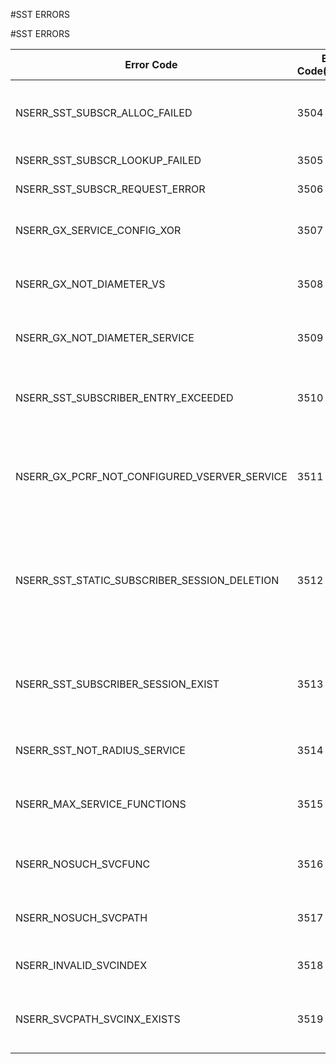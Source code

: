 #SST ERRORS

#SST ERRORS



<table><thead><tr><th>Error Code</th><th>Error Code(Decimal)</th><th>Error Code(Hex)</th><th>Error Message</th></tr></thead><tbody><tr><td>NSERR_SST_SUBSCR_ALLOC_FAILED</td><td>3504</td><td>0xdb0</td><td>Cannot allocate memory for subscriber in extended memory space</td></tr><tr><td>NSERR_SST_SUBSCR_LOOKUP_FAILED</td><td>3505</td><td>0xdb1</td><td>Cannot find subscriber</td></tr><tr><td>NSERR_SST_SUBSCR_REQUEST_ERROR</td><td>3506</td><td>0xdb2</td><td>Invalid request for subscriber</td></tr><tr><td>NSERR_GX_SERVICE_CONFIG_XOR</td><td>3507</td><td>0xdb3</td><td>service and vserver cannot be set at the same time.</td></tr><tr><td>NSERR_GX_NOT_DIAMETER_VS</td><td>3508</td><td>0xdb4</td><td>Not a DIAMETER or SSL_DIAMETER vserver.</td></tr><tr><td>NSERR_GX_NOT_DIAMETER_SERVICE</td><td>3509</td><td>0xdb5</td><td>Not a DIAMETER or SSL_DIAMETER service.</td></tr><tr><td>NSERR_SST_SUBSCRIBER_ENTRY_EXCEEDED</td><td>3510</td><td>0xdb6</td><td>Size of subscriber entry exceeds total allowed size.</td></tr><tr><td>NSERR_GX_PCRF_NOT_CONFIGURED_VSERVER_SERVICE</td><td>3511</td><td>0xdb7</td><td>PCRF not configured. To configure PCRF, please use set gxInteface -vserver/service</td></tr><tr><td>NSERR_SST_STATIC_SUBSCRIBER_SESSION_DELETION</td><td>3512</td><td>0xdb8</td><td>Static subscriber profiles cannot be deleted using this command, please use rm subscriber profile</td></tr><tr><td>NSERR_SST_SUBSCRIBER_SESSION_EXIST</td><td>3513</td><td>0xdb9</td><td>subscriber profile cannot be added as corresponding subscriber session already exists</td></tr><tr><td>NSERR_SST_NOT_RADIUS_SERVICE</td><td>3514</td><td>0xdba</td><td>Not RADIUS Listener service</td></tr><tr><td>NSERR_MAX_SERVICE_FUNCTIONS</td><td>3515</td><td>0xdbb</td><td>Number for service functions exceeding the limit</td></tr><tr><td>NSERR_NOSUCH_SVCFUNC</td><td>3516</td><td>0xdbc</td><td>Service Function is not present with specified name</td></tr><tr><td>NSERR_NOSUCH_SVCPATH</td><td>3517</td><td>0xdbd</td><td>Service Path is not present with specified name</td></tr><tr><td>NSERR_INVALID_SVCINDEX</td><td>3518</td><td>0xdbe</td><td>The value of service index is invalid</td></tr><tr><td>NSERR_SVCPATH_SVCINX_EXISTS</td><td>3519</td><td>0xdbf</td><td>A service function is already bound with given service index</td></tr></tbody></table>
